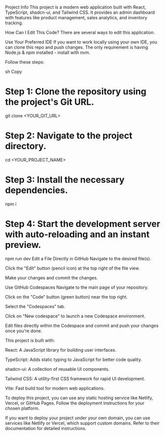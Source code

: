 Project Info
This project is a modern web application built with React, TypeScript, shadcn-ui, and Tailwind CSS. It provides an admin dashboard with features like product management, sales analytics, and inventory tracking.

How Can I Edit This Code?
There are several ways to edit this application.

Use Your Preferred IDE
If you want to work locally using your own IDE, you can clone this repo and push changes. The only requirement is having Node.js & npm installed - install with nvm.

Follow these steps:

sh
Copy
# Step 1: Clone the repository using the project's Git URL.
git clone <YOUR_GIT_URL>

# Step 2: Navigate to the project directory.
cd <YOUR_PROJECT_NAME>

# Step 3: Install the necessary dependencies.
npm i

# Step 4: Start the development server with auto-reloading and an instant preview.
npm run dev
Edit a File Directly in GitHub
Navigate to the desired file(s).

Click the "Edit" button (pencil icon) at the top right of the file view.

Make your changes and commit the changes.

Use GitHub Codespaces
Navigate to the main page of your repository.

Click on the "Code" button (green button) near the top right.

Select the "Codespaces" tab.

Click on "New codespace" to launch a new Codespace environment.

Edit files directly within the Codespace and commit and push your changes once you're done.

<!-- What Technologies Are Used for This Project? -->
This project is built with:

React: A JavaScript library for building user interfaces.

TypeScript: Adds static typing to JavaScript for better code quality.

shadcn-ui: A collection of reusable UI components.

Tailwind CSS: A utility-first CSS framework for rapid UI development.

Vite: Fast build tool for modern web applications.

<!-- How Can I Deploy This Project? -->
To deploy this project, you can use any static hosting service like Netlify, Vercel, or GitHub Pages. Follow the deployment instructions for your chosen platform.

<!-- I Want to Use a Custom Domain - Is That Possible? -->
If you want to deploy your project under your own domain, you can use services like Netlify or Vercel, which support custom domains. Refer to their documentation for detailed instructions.